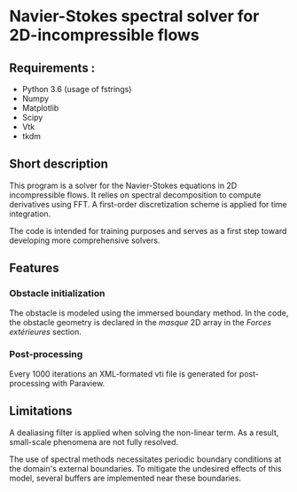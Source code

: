 # Navier-Stokes spectral solver for 2D-incompressible flows

## Requirements :

- Python 3.6 (usage of fstrings)
- Numpy
- Matplotlib
- Scipy
- Vtk
- tkdm


## Short description

This program is a solver for the Navier-Stokes equations in 2D incompressible flows. It relies on spectral decomposition to compute derivatives using FFT. A first-order discretization scheme is applied for time integration.

The code is intended for training purposes and serves as a first step toward developing more comprehensive solvers.


## Features

### Obstacle initialization

The obstacle is modeled using the immersed boundary method. In the code, the obstacle geometry is declared in the *masque* 2D array in the *Forces extérieures* section. 

### Post-processing

Every 1000 iterations an XML-formated vti file is generated for post-processing with Paraview.


## Limitations 

A dealiasing filter is applied when solving the non-linear term. As a result, small-scale phenomena are not fully resolved.

The use of spectral methods necessitates periodic boundary conditions at the domain's external boundaries. To mitigate the undesired effects of this model, several buffers are implemented near these boundaries.


